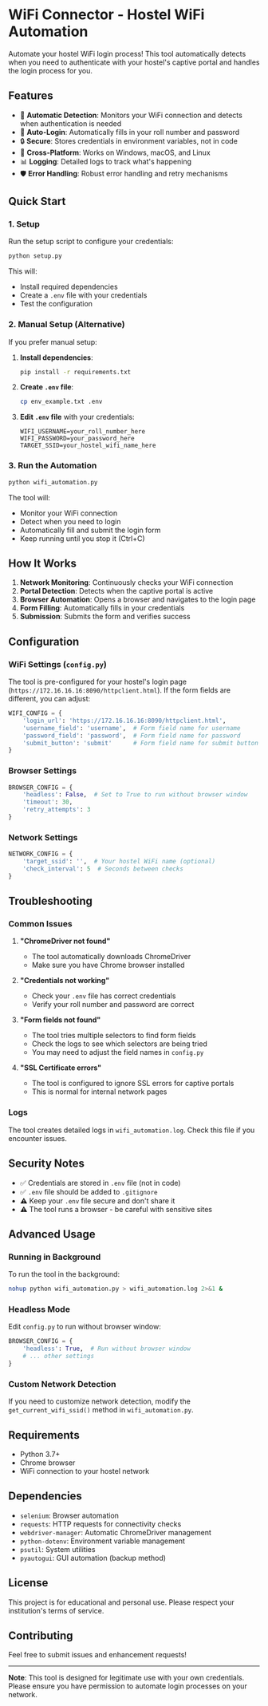 # WiFi Connector - Hostel WiFi Automation

Automate your hostel WiFi login process! This tool automatically detects when you need to authenticate with your hostel's captive portal and handles the login process for you.

## Features

- 🔄 **Automatic Detection**: Monitors your WiFi connection and detects when authentication is needed
- 🤖 **Auto-Login**: Automatically fills in your roll number and password
- 🔒 **Secure**: Stores credentials in environment variables, not in code
- 📱 **Cross-Platform**: Works on Windows, macOS, and Linux
- 📊 **Logging**: Detailed logs to track what's happening
- 🛡️ **Error Handling**: Robust error handling and retry mechanisms

## Quick Start

### 1. Setup

Run the setup script to configure your credentials:

```bash
python setup.py
```

This will:
- Install required dependencies
- Create a `.env` file with your credentials
- Test the configuration

### 2. Manual Setup (Alternative)

If you prefer manual setup:

1. **Install dependencies**:
   ```bash
   pip install -r requirements.txt
   ```

2. **Create `.env` file**:
   ```bash
   cp env_example.txt .env
   ```

3. **Edit `.env` file** with your credentials:
   ```
   WIFI_USERNAME=your_roll_number_here
   WIFI_PASSWORD=your_password_here
   TARGET_SSID=your_hostel_wifi_name_here
   ```

### 3. Run the Automation

```bash
python wifi_automation.py
```

The tool will:
- Monitor your WiFi connection
- Detect when you need to login
- Automatically fill and submit the login form
- Keep running until you stop it (Ctrl+C)

## How It Works

1. **Network Monitoring**: Continuously checks your WiFi connection
2. **Portal Detection**: Detects when the captive portal is active
3. **Browser Automation**: Opens a browser and navigates to the login page
4. **Form Filling**: Automatically fills in your credentials
5. **Submission**: Submits the form and verifies success

## Configuration

### WiFi Settings (`config.py`)

The tool is pre-configured for your hostel's login page (`https://172.16.16.16:8090/httpclient.html`). If the form fields are different, you can adjust:

```python
WIFI_CONFIG = {
    'login_url': 'https://172.16.16.16:8090/httpclient.html',
    'username_field': 'username',  # Form field name for username
    'password_field': 'password',  # Form field name for password
    'submit_button': 'submit'      # Form field name for submit button
}
```

### Browser Settings

```python
BROWSER_CONFIG = {
    'headless': False,  # Set to True to run without browser window
    'timeout': 30,
    'retry_attempts': 3
}
```

### Network Settings

```python
NETWORK_CONFIG = {
    'target_ssid': '',  # Your hostel WiFi name (optional)
    'check_interval': 5  # Seconds between checks
}
```

## Troubleshooting

### Common Issues

1. **"ChromeDriver not found"**
   - The tool automatically downloads ChromeDriver
   - Make sure you have Chrome browser installed

2. **"Credentials not working"**
   - Check your `.env` file has correct credentials
   - Verify your roll number and password are correct

3. **"Form fields not found"**
   - The tool tries multiple selectors to find form fields
   - Check the logs to see which selectors are being tried
   - You may need to adjust the field names in `config.py`

4. **"SSL Certificate errors"**
   - The tool is configured to ignore SSL errors for captive portals
   - This is normal for internal network pages

### Logs

The tool creates detailed logs in `wifi_automation.log`. Check this file if you encounter issues.

## Security Notes

- ✅ Credentials are stored in `.env` file (not in code)
- ✅ `.env` file should be added to `.gitignore`
- ⚠️ Keep your `.env` file secure and don't share it
- ⚠️ The tool runs a browser - be careful with sensitive sites

## Advanced Usage

### Running in Background

To run the tool in the background:

```bash
nohup python wifi_automation.py > wifi_automation.log 2>&1 &
```

### Headless Mode

Edit `config.py` to run without browser window:

```python
BROWSER_CONFIG = {
    'headless': True,  # Run without browser window
    # ... other settings
}
```

### Custom Network Detection

If you need to customize network detection, modify the `get_current_wifi_ssid()` method in `wifi_automation.py`.

## Requirements

- Python 3.7+
- Chrome browser
- WiFi connection to your hostel network

## Dependencies

- `selenium`: Browser automation
- `requests`: HTTP requests for connectivity checks
- `webdriver-manager`: Automatic ChromeDriver management
- `python-dotenv`: Environment variable management
- `psutil`: System utilities
- `pyautogui`: GUI automation (backup method)

## License

This project is for educational and personal use. Please respect your institution's terms of service.

## Contributing

Feel free to submit issues and enhancement requests!

---

**Note**: This tool is designed for legitimate use with your own credentials. Please ensure you have permission to automate login processes on your network. 